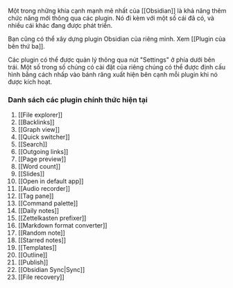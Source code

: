 Một trong những khía cạnh mạnh mẽ nhất của [[Obsidian]] là khả năng thêm chức năng mới thông qua các plugin. Nó đi kèm với một số cái đã có, và nhiều cái khác đang được phát triển.

Bạn cũng có thể xây dựng plugin Obsidian của riêng mình. Xem [[Plugin của bên thứ ba]].

Các plugin có thể được quản lý thông qua nút "Settings" ở phía dưới bên trái. Một số trong số chúng có cài đặt của riêng chúng có thể được định cấu hình bằng cách nhấp vào bánh răng xuất hiện bên cạnh mỗi plugin khi nó được kích hoạt.

### Danh sách các plugin chính thức hiện tại

1. [[File explorer]]
1. [[Backlinks]]
1. [[Graph view]]
1. [[Quick switcher]]
1. [[Search]]
1. [[Outgoing links]]
1. [[Page preview]]
1. [[Word count]]
1. [[Slides]]
1. [[Open in default app]]
1. [[Audio recorder]]
1. [[Tag pane]]
1. [[Command palette]]
1. [[Daily notes]]
1. [[Zettelkasten prefixer]]
1. [[Markdown format converter]]
1. [[Random note]]
1. [[Starred notes]]
1. [[Templates]]
1. [[Outline]]
1. [[Publish]]
1. [[Obsidian Sync|Sync]]
1. [[File recovery]]